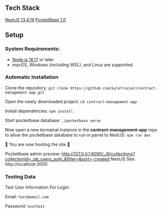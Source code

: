 ## Tech Stack
[NextJS 13.4.19](https://nextjs.org "NextJS")
[PocketBase 1.0](https://pocketbase.io "PocketBase")

## Setup
### System Requirements:
- [Node.js 18.17](https://nodejs.org/en "Node") or later.
- macOS, Windows (including WSL), and Linux are supported.

### Automatic Installation
Clone the repository:
`git clone https://github.com/kylefrazier/contract-management-app.git`

Open the newly downloaded project:
`cd contract-management-app`

Install dependencies:
`npm install`

Start pocketbase database:
`./pocketbase serve`

Now open a new termainal instance in the **contract-management-app** repo to allow the pocketbase database to run in parrel to NextJS:
`npm run dev`

🎉 You are now hosting the site 🎉

Pocketbase admin preview: http://127.0.0.1:8090/_/#/collections?collectionId=_pb_users_auth_&filter=&sort=-created
NextJS Site: http://localhost:3000

### Testing Data

Test User Information For Login:

Email: `test@email.com`

Password: `testtest`


